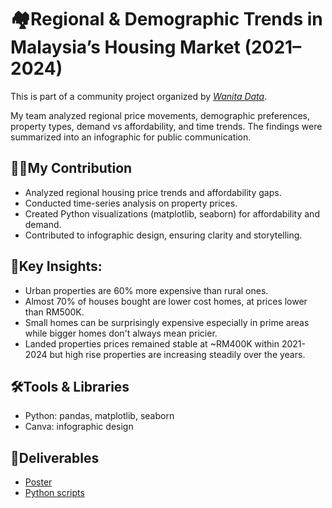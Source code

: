 # 🏘️Regional & Demographic Trends in Malaysia’s Housing Market (2021–2024)

This is part of a community project organized by *[Wanita Data](https://www.linkedin.com/posts/wanitadata_it-is-tonight-at-8-pm-7-teams-40-people-activity-7370376499243180032-ZTUF?utm_source=share&utm_medium=member_desktop&rcm=ACoAADS-q9MBB4wzFiHkUq3nQUZ8gSQ0cdoIt9A)*.

My team analyzed regional price movements, demographic preferences, property types, demand vs affordability, and time trends. The findings were summarized into an infographic for public communication.

## 👩‍💻My Contribution
- Analyzed regional housing price trends and affordability gaps.
- Conducted time-series analysis on property prices.
- Created Python visualizations (matplotlib, seaborn) for affordability and demand.
- Contributed to infographic design, ensuring clarity and storytelling.

## 🔑Key Insights:
- Urban properties are 60% more expensive than rural ones.
- Almost 70% of houses bought are lower cost homes, at prices lower than RM500K.
- Small homes can be surprisingly expensive especially in prime areas while bigger homes don't always mean pricier.
- Landed properties prices remained stable at ~RM400K within 2021-2024 but high rise properties are increasing steadily over the years.

## 🛠️Tools & Libraries
- Python: pandas, matplotlib, seaborn
- Canva: infographic design

## 📄Deliverables  
- [Poster](deliverables/property_demographics_malaysia.pdf)
- [Python scripts](notebooks/house_market_EDA.ipynb)

